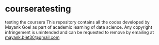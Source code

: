 # courseratesting
testing the coursera
This repository contains all the codes developed by Mayank Goel as part of academic learning of data science. Any copyright infringement is unintended and can be requested to remove by emailing at mayank.biet30@gmail.com

